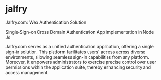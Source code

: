 # jalfry
Jalfry.com: Web Authentication Solution 

Single-Sign-on Cross Domain Authentication App implementation in Node Js


Jalfry.com serves as a unified authentication application, offering a single sign-in solution. This platform facilitates users' access across diverse environments, allowing seamless sign-in capabilities from any platform. Moreover, it empowers administrators to exercise precise control over user permissions within the application suite, thereby enhancing security and access management.





